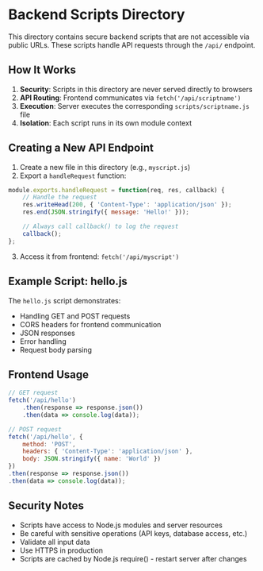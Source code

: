 # Backend Scripts Directory

This directory contains secure backend scripts that are not accessible via public URLs. These scripts handle API requests through the `/api/` endpoint.

## How It Works

1. **Security**: Scripts in this directory are never served directly to browsers
2. **API Routing**: Frontend communicates via `fetch('/api/scriptname')`
3. **Execution**: Server executes the corresponding `scripts/scriptname.js` file
4. **Isolation**: Each script runs in its own module context

## Creating a New API Endpoint

1. Create a new file in this directory (e.g., `myscript.js`)
2. Export a `handleRequest` function:

```javascript
module.exports.handleRequest = function(req, res, callback) {
    // Handle the request
    res.writeHead(200, { 'Content-Type': 'application/json' });
    res.end(JSON.stringify({ message: 'Hello!' }));

    // Always call callback() to log the request
    callback();
};
```

3. Access it from frontend: `fetch('/api/myscript')`

## Example Script: hello.js

The `hello.js` script demonstrates:
- Handling GET and POST requests
- CORS headers for frontend communication
- JSON responses
- Error handling
- Request body parsing

## Frontend Usage

```javascript
// GET request
fetch('/api/hello')
    .then(response => response.json())
    .then(data => console.log(data));

// POST request
fetch('/api/hello', {
    method: 'POST',
    headers: { 'Content-Type': 'application/json' },
    body: JSON.stringify({ name: 'World' })
})
.then(response => response.json())
.then(data => console.log(data));
```

## Security Notes

- Scripts have access to Node.js modules and server resources
- Be careful with sensitive operations (API keys, database access, etc.)
- Validate all input data
- Use HTTPS in production
- Scripts are cached by Node.js require() - restart server after changes